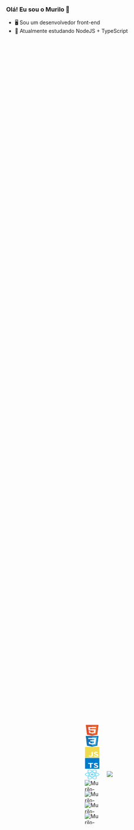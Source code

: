 ### Olá! Eu sou o Murilo 👋

- 🖥️ Sou um desenvolvedor front-end
- 📘 Atualmente estudando NodeJS + TypeScript

<div style="display: flex; justify-content: center; align-items: center; height: 100vh;">
  <div style="display: flex; flex-direction: column; align-items: flex-start; margin-right: 20px;">
    <img alt="Murilo-HTML" height="30" width="40" src="https://raw.githubusercontent.com/devicons/devicon/master/icons/html5/html5-original.svg">
    <img alt="Murilo-CSS" height="30" width="40" src="https://raw.githubusercontent.com/devicons/devicon/master/icons/css3/css3-original.svg"> 
    <img alt="Murilo-Js" height="30" width="40" src="https://raw.githubusercontent.com/devicons/devicon/master/icons/javascript/javascript-plain.svg">
    <img alt="Murilo-Ts" height="30" width="40" src="https://raw.githubusercontent.com/devicons/devicon/master/icons/typescript/typescript-plain.svg">
    <img alt="Murilo-React" height="30" width="40" src="https://raw.githubusercontent.com/devicons/devicon/master/icons/react/react-original.svg">
    <img alt="Murilo-NextJS" height="30" width="40" src="https://img.icons8.com/?size=100&id=MWiBjkuHeMVq&format=png&color=000000">
    <img alt="Murilo-NodeJs" height="30" width="40" src="https://cdn.jsdelivr.net/gh/devicons/devicon@latest/icons/nodejs/nodejs-original.svg"> 
    <img alt="Murilo-Firebase" height="30" width="40" src="https://cdn.jsdelivr.net/gh/devicons/devicon@latest/icons/firebase/firebase-original.svg"> 
    <img alt="Murilo-Git" height="30" width="40" src="https://img.icons8.com/?size=100&id=20906&format=png&color=000000">

  </div>

  <div>
    <picture>
      <source media="(prefers-color-scheme: dark)" srcset="https://github-readme-stats-ouuan.vercel.app/api?username=murilosantosb&theme=dark&show_icons=true">
      <img width="50%" src="https://github-readme-stats-ouuan.vercel.app/api?username=ouuan&show_icons=true">
    </picture>
  </div>
</div>
